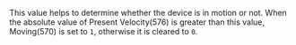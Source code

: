 This value helps to determine whether the device is in motion or not.
When the absolute value of Present Velocity(576) is greater than this value, Moving(570) is set to `1`, otherwise it is cleared to `0`.
